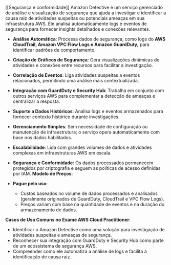 [[Segurança e conformidade]]
Amazon Detective é um serviço gerenciado de análise e visualização de segurança que ajuda a investigar e identificar a causa raiz de atividades suspeitas ou potenciais ameaças em sua infraestrutura AWS. Ele analisa automaticamente logs e eventos de segurança para fornecer insights detalhados e conexões relevantes.
- **Análise Automática**: Processa dados de segurança, como logs do **AWS CloudTrail, Amazon VPC Flow Logs e Amazon GuardDuty,** para identificar padrões de comportamento.
- **Criação de Gráficos de Segurança**: Gera visualizações dinâmicas de atividades e conexões entre recursos para facilitar a investigação.
- **Correlação de Eventos**: Liga atividades suspeitas a eventos relacionados, permitindo uma análise mais contextualizada.
- **Integração com GuardDuty e Security Hub**: Trabalha em conjunto com outros serviços AWS para complementar a detecção de ameaças e centralizar a resposta.
- **Suporte a Dados Históricos**: Analisa logs e eventos armazenados para fornecer contexto histórico durante investigações.
- **Gerenciamento Simples**: Sem necessidade de configuração ou manutenção de infraestrutura; o serviço opera automaticamente com base nos dados habilitados.
- **Escalabilidade**: Lida com grandes volumes de dados e atividades complexas em infraestruturas AWS em escala.
- **Segurança e Conformidade**: Os dados processados permanecem protegidos por criptografia e seguem as políticas de acesso definidas por IAM.
**Modelo de Preços**:

- **Pague pelo uso**:
    - Custos baseados no volume de dados processados e analisados (geralmente originados de GuardDuty, CloudTrail e VPC Flow Logs).
    - Preços variam com base na quantidade de eventos e na duração do armazenamento de dados.

**Casos de Uso Comuns no Exame AWS Cloud Practitioner**:

- Identificar o Amazon Detective como uma solução para investigação de atividades suspeitas e ameaças de segurança.
- Reconhecer sua integração com GuardDuty e Security Hub como parte de um ecossistema de segurança AWS.
- Compreender como ele automatiza a análise de logs e facilita a identificação de causa raiz.